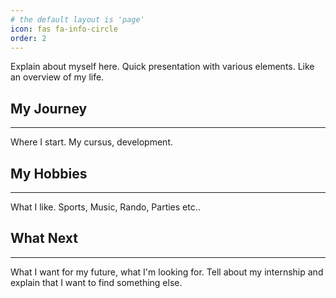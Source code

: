 ```yaml
---
# the default layout is 'page'
icon: fas fa-info-circle
order: 2
---
```


Explain about myself here. Quick presentation with various elements. Like an overview of my life.

## **My Journey**
---

Where I start. My cursus, development.

## **My Hobbies**
---

What I like. Sports, Music, Rando, Parties etc..

## **What Next**
---

What I want for my future, what I'm looking for. Tell about my internship and explain that I want to find something else.
